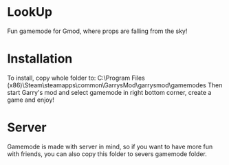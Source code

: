 # LookUp
Fun gamemode for Gmod, where props are falling from the sky!

# Installation
To install, copy whole folder to: C:\Program Files (x86)\Steam\steamapps\common\GarrysMod\garrysmod\gamemodes
Then start Garry's mod and select gamemode in right bottom corner, create a game and enjoy!

# Server
Gamemode is made with server in mind, so if you want to have more fun with friends, you can also copy this folder to severs gamemode folder.
